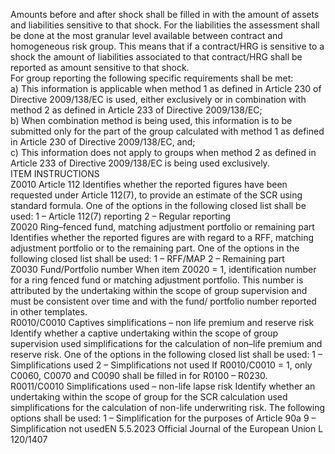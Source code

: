  
Amounts before and after shock shall be filled in with the amount of assets and liabilities sensitive to that shock. For the 
liabilities the assessment shall be done at the most granular level available between contract and homogeneous risk 
group. This means that if a contract/HRG is sensitive to a shock the amount of liabilities associated to that 
contract/HRG shall be reported as amount sensitive to that shock.  
For group reporting the following specific requirements shall be met:  
a) This information is applicable when method 1 as defined in Article 230 of Directive 2009/138/EC is used, either 
exclusively or in combination with method 2 as defined in Article 233 of Directive 2009/138/EC;  
b) When combination method is being used, this information is to be submitted only for the part of the group 
calculated with method 1 as defined in Article 230 of Directive 2009/138/EC, and;  
c) This information does not apply to groups when method 2 as defined in Article 233 of Directive 2009/138/EC is 
being used exclusively.  
ITEM  INSTRUCTIONS  
Z0010  Article 112  Identifies whether the reported figures have been requested under Article 112(7), 
to provide an estimate of the SCR using standard formula. One of the options in 
the following closed list shall be used: 
1 – Article 112(7) reporting 
2 – Regular reporting  
Z0020  Ring–fenced fund, 
matching adjustment 
portfolio or remaining 
part  Identifies whether the reported figures are with regard to a RFF, matching 
adjustment portfolio or to the remaining part. One of the options in the 
following closed list shall be used: 
1 – RFF/MAP 
2 – Remaining part  
Z0030  Fund/Portfolio number  When item Z0020 = 1, identification number for a ring fenced fund or matching 
adjustment portfolio. This number is attributed by the undertaking within the 
scope of group supervision and must be consistent over time and with the fund/ 
portfolio number reported in other templates.  
R0010/C0010  Captives simplifications – 
non life premium and 
reserve risk  Identify whether a captive undertaking within the scope of group supervision used 
simplifications for the calculation of non–life premium and reserve risk. One of 
the options in the following closed list shall be used: 
1 – Simplifications used 
2 – Simplifications not used 
If R0010/C0010 = 1, only C0060, C0070 and C0090 shall be filled in for R0100 
– R0230.  
R0011/C0010  Simplifications used – 
non-life lapse risk  Identify whether an undertaking within the scope of group for the SCR calculation 
used simplifications for the calculation of non-life underwriting risk. The 
following options shall be used: 
1 – Simplification for the purposes of Article 90a 
9 – Simplification not usedEN  5.5.2023 Official Journal of the European Union L 120/1407